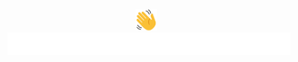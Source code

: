 <h4 align="center" style="margin: 0;">
  <a href="#"><img src="./images/icon_wave.svg" height="38" width="38" alt="👋" title="👋" /></a>
  <span>&nbsp;&nbsp;</span>
  <a href="#">
    <picture>
      <source media="(prefers-color-scheme: dark)" srcset="./images/icon_title-dark.svg">
      <img alt="Hello! I am Pieceook." src="/images/icon_title-light.svg">
    </picture>
  </a>
</h4>